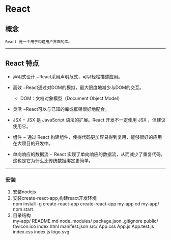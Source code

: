 # React

## 概念
	React 是一个用于构建用户界面的库。  
***
## React 特点
* 声明式设计 −React采用声明范式，可以轻松描述应用。

* 高效 −React通过对DOM的模拟，最大限度地减少与DOM的交互。
	* DOM：文档对象模型（Document Object Model）

* 灵活 −React可以与已知的库或框架很好地配合。

* JSX − JSX 是 JavaScript 语法的扩展。React 开发不一定使用 JSX ，但建议使用它。

* 组件 − 通过 React 构建组件，使得代码更加容易得到复用，能够很好的应用在大项目的开发中。

* 单向响应的数据流 − React 实现了单向响应的数据流，从而减少了重复代码，这也是它为什么比传统数据绑定更简单。
***
### 安装
1. 安装nodejs
2. 安装create-react-app,构建react开发环境  
		npm install -g create-react-app
		create-react-app my-app
		cd my-app/
		npm start
3. 目录结构  
		my-app/
		  README.md
		  node_modules/
		  package.json
		  .gitignore
		  public/
			favicon.ico
			index.html
			manifest.json
		  src/
			App.css
			App.js
			App.test.js
			index.css
			index.js
			logo.svg